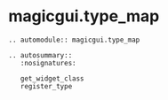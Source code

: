 # magicgui.type_map

```{eval-rst}
.. automodule:: magicgui.type_map

.. autosummary::
   :nosignatures:

   get_widget_class
   register_type
```
